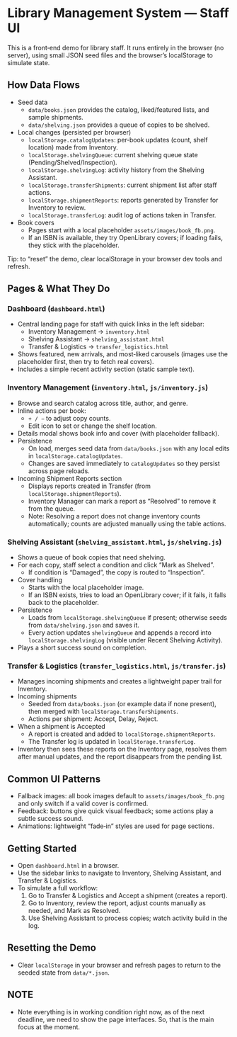 # Library Management System — Staff UI

This is a front‑end demo for library staff. It runs entirely in the browser (no server), using small JSON seed files and the browser’s localStorage to simulate state.

## How Data Flows
- Seed data
  - `data/books.json` provides the catalog, liked/featured lists, and sample shipments.
  - `data/shelving.json` provides a queue of copies to be shelved.
- Local changes (persisted per browser)
  - `localStorage.catalogUpdates`: per‑book updates (count, shelf location) made from Inventory.
  - `localStorage.shelvingQueue`: current shelving queue state (Pending/Shelved/Inspection).
  - `localStorage.shelvingLog`: activity history from the Shelving Assistant.
  - `localStorage.transferShipments`: current shipment list after staff actions.
  - `localStorage.shipmentReports`: reports generated by Transfer for Inventory to review.
  - `localStorage.transferLog`: audit log of actions taken in Transfer.
- Book covers
  - Pages start with a local placeholder `assets/images/book_fb.png`.
  - If an ISBN is available, they try OpenLibrary covers; if loading fails, they stick with the placeholder.

Tip: to “reset” the demo, clear localStorage in your browser dev tools and refresh.

## Pages & What They Do

### Dashboard (`dashboard.html`)
- Central landing page for staff with quick links in the left sidebar:
  - Inventory Management → `inventory.html`
  - Shelving Assistant → `shelving_assistant.html`
  - Transfer & Logistics → `transfer_logistics.html`
- Shows featured, new arrivals, and most‑liked carousels (images use the placeholder first, then try to fetch real covers).
- Includes a simple recent activity section (static sample text).

### Inventory Management (`inventory.html`, `js/inventory.js`)
- Browse and search catalog across title, author, and genre.
- Inline actions per book:
  - `+ / −` to adjust copy counts.
  - Edit icon to set or change the shelf location.
- Details modal shows book info and cover (with placeholder fallback).
- Persistence
  - On load, merges seed data from `data/books.json` with any local edits in `localStorage.catalogUpdates`.
  - Changes are saved immediately to `catalogUpdates` so they persist across page reloads.
- Incoming Shipment Reports section
  - Displays reports created in Transfer (from `localStorage.shipmentReports`).
  - Inventory Manager can mark a report as “Resolved” to remove it from the queue.
  - Note: Resolving a report does not change inventory counts automatically; counts are adjusted manually using the table actions.

### Shelving Assistant (`shelving_assistant.html`, `js/shelving.js`)
- Shows a queue of book copies that need shelving.
- For each copy, staff select a condition and click “Mark as Shelved”.
  - If condition is “Damaged”, the copy is routed to “Inspection”.
- Cover handling
  - Starts with the local placeholder image.
  - If an ISBN exists, tries to load an OpenLibrary cover; if it fails, it falls back to the placeholder.
- Persistence
  - Loads from `localStorage.shelvingQueue` if present; otherwise seeds from `data/shelving.json` and saves it.
  - Every action updates `shelvingQueue` and appends a record into `localStorage.shelvingLog` (visible under Recent Shelving Activity).
- Plays a short success sound on completion.

### Transfer & Logistics (`transfer_logistics.html`, `js/transfer.js`)
- Manages incoming shipments and creates a lightweight paper trail for Inventory.
- Incoming shipments
  - Seeded from `data/books.json` (or example data if none present), then merged with `localStorage.transferShipments`.
  - Actions per shipment: Accept, Delay, Reject.
- When a shipment is Accepted
  - A report is created and added to `localStorage.shipmentReports`.
  - The Transfer log is updated in `localStorage.transferLog`.
- Inventory then sees these reports on the Inventory page, resolves them after manual updates, and the report disappears from the pending list.

## Common UI Patterns
- Fallback images: all book images default to `assets/images/book_fb.png` and only switch if a valid cover is confirmed.
- Feedback: buttons give quick visual feedback; some actions play a subtle success sound.
- Animations: lightweight “fade‑in” styles are used for page sections.

## Getting Started
- Open `dashboard.html` in a browser.
- Use the sidebar links to navigate to Inventory, Shelving Assistant, and Transfer & Logistics.
- To simulate a full workflow:
  1) Go to Transfer & Logistics and Accept a shipment (creates a report).
  2) Go to Inventory, review the report, adjust counts manually as needed, and Mark as Resolved.
  3) Use Shelving Assistant to process copies; watch activity build in the log.

## Resetting the Demo
- Clear `localStorage` in your browser and refresh pages to return to the seeded state from `data/*.json`.

## NOTE
- Note everything is in working condition right now, as of the next deadline, we need to show the page interfaces. So, that is the main focus at the moment.